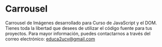 # Carrousel
Carrousel de Imágenes desarrollado para Curso de JavaScript y el DOM. Tienes toda la libertad que desees de utilizar el código fuente para tus proyectos. Para mayor información, puedes contactarnos a través del correo electrónico: educa2ucv@gmail.com
